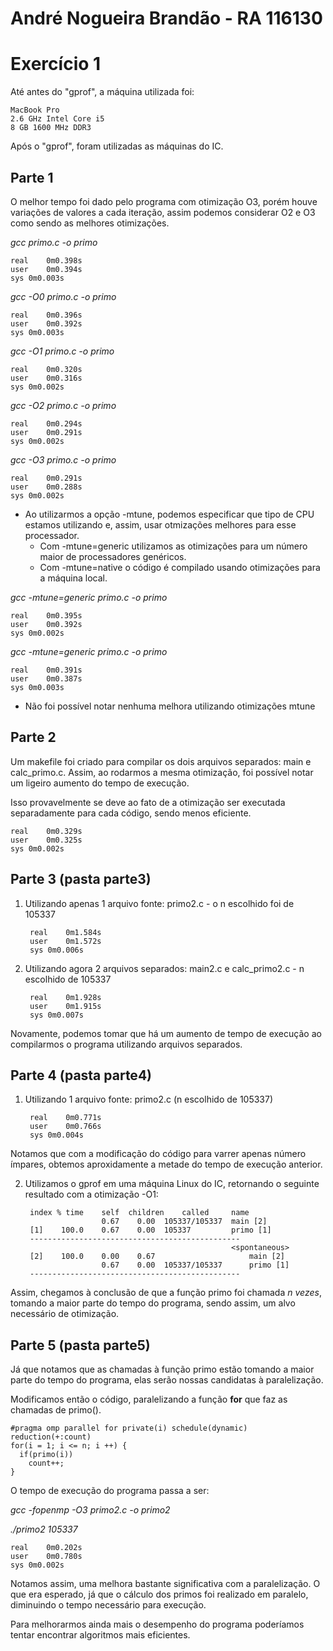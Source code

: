 # André Nogueira Brandão - RA 116130
# Exercício 1

Até antes do "gprof", a máquina utilizada foi:

    MacBook Pro
    2.6 GHz Intel Core i5
    8 GB 1600 MHz DDR3

Após o "gprof", foram utilizadas as máquinas do IC.

## Parte 1

O melhor tempo foi dado pelo programa com otimização O3, porém houve variações de valores a cada iteração, assim podemos considerar O2 e O3 como sendo as melhores otimizações.

*gcc primo.c -o primo*

    real	0m0.398s
    user	0m0.394s
    sys	0m0.003s

*gcc -O0 primo.c -o primo*

    real	0m0.396s
    user	0m0.392s
    sys	0m0.003s

*gcc -O1 primo.c -o primo*

    real	0m0.320s
    user	0m0.316s
    sys	0m0.002s

*gcc -O2 primo.c -o primo*

    real	0m0.294s
    user	0m0.291s
    sys	0m0.002s

*gcc -O3 primo.c -o primo*

    real	0m0.291s
    user	0m0.288s
    sys	0m0.002s

- Ao utilizarmos a opção -mtune, podemos especificar que tipo de CPU estamos utilizando e, assim, usar otmizações melhores para esse processador.
  - Com -mtune=generic utilizamos as otimizações para um número maior de processadores genéricos.
  - Com -mtune=native o código é compilado usando otimizações para a máquina local.

*gcc -mtune=generic primo.c -o primo*

    real	0m0.395s
    user	0m0.392s
    sys	0m0.002s

*gcc -mtune=generic primo.c -o primo*

    real	0m0.391s
    user	0m0.387s
    sys	0m0.003s

- Não foi possível notar nenhuma melhora utilizando otimizações mtune

## Parte 2

Um makefile foi criado para compilar os dois arquivos separados: main e calc_primo.c.
Assim, ao rodarmos a mesma otimização, foi possível notar um ligeiro aumento do tempo de execução.

Isso provavelmente se deve ao fato de a otimização ser executada separadamente para cada código, sendo menos eficiente.

    real	0m0.329s
    user	0m0.325s
    sys	0m0.002s

## Parte 3 (pasta parte3)

1. Utilizando apenas 1 arquivo fonte: primo2.c - o n escolhido foi de 105337

        real	0m1.584s
        user	0m1.572s
        sys	0m0.006s

2. Utilizando agora 2 arquivos separados: main2.c e calc_primo2.c - n escolhido de 105337

        real	0m1.928s
        user	0m1.915s
        sys	0m0.007s

Novamente, podemos tomar que há um aumento de tempo de execução ao compilarmos o programa utilizando arquivos separados.

## Parte 4 (pasta parte4)

1. Utilizando 1 arquivo fonte: primo2.c (n escolhido de 105337)

        real	0m0.771s
        user	0m0.766s
        sys	0m0.004s

 Notamos que com a modificação do código para varrer apenas número ímpares, obtemos aproxidamente a metade do tempo de execução anterior.

2. Utilizamos o gprof em uma máquina Linux do IC, retornando o seguinte resultado com a otimização -O1:

        index % time    self  children    called     name
                        0.67    0.00  105337/105337  main [2]
        [1]    100.0    0.67    0.00  105337         primo [1]
        -----------------------------------------------
                                                     <spontaneous>
        [2]    100.0    0.00    0.67                     main [2]
                        0.67    0.00  105337/105337      primo [1]
        -----------------------------------------------

 Assim, chegamos à conclusão de que a função primo foi chamada *n vezes*, tomando a maior parte do tempo do programa, sendo assim, um alvo necessário de otimização.
 
## Parte 5 (pasta parte5)

Já que notamos que as chamadas à função primo estão tomando a maior parte do tempo do programa, elas serão nossas candidatas à paralelização.

Modificamos então o código, paralelizando a função **for** que faz as chamadas de primo().

    #pragma omp parallel for private(i) schedule(dynamic) reduction(+:count)
    for(i = 1; i <= n; i ++) {
      if(primo(i))
        count++;
    }

O tempo de execução do programa passa a ser:

*gcc -fopenmp -O3 primo2.c -o primo2*

*./primo2 105337*


    real	0m0.202s
    user	0m0.780s
    sys	0m0.002s

Notamos assim, uma melhora bastante significativa com a paralelização. O que era esperado, já que o cálculo dos primos foi realizado em paralelo, diminuindo o tempo necessário para execução.

Para melhorarmos ainda mais o desempenho do programa poderíamos tentar encontrar algoritmos mais eficientes.
